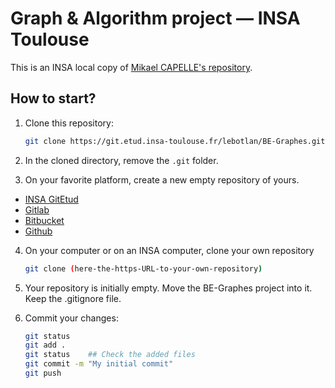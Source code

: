 # Graph & Algorithm project &mdash; INSA Toulouse

This is an INSA local copy of [Mikael CAPELLE's repository](https://gitea.typename.fr/INSA/be-graphes).

## How to start?

1. Clone this repository:
    ```bash
    git clone https://git.etud.insa-toulouse.fr/lebotlan/BE-Graphes.git
    ```

2. In the cloned directory, remove the `.git` folder.

3. On your favorite platform, create a new empty repository of yours.
  - [INSA GitEtud](https://git.etud.insa-toulouse.fr/)
  - [Gitlab](https://gitlab.com/)
  - [Bitbucket](https://bitbucket.org/)
  - [Github](https://github.com/)

4. On your computer or on an INSA computer, clone your own repository
    ```bash
    git clone (here-the-https-URL-to-your-own-repository)
    ```
5. Your repository is initially empty. Move the BE-Graphes project into it. Keep the .gitignore file.

6. Commit your changes:
    ```bash
    git status
    git add .
    git status    ## Check the added files
    git commit -m "My initial commit"
    git push
    ```

